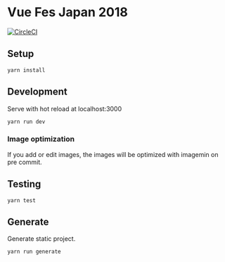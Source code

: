 Vue Fes Japan 2018
==================

[![CircleCI](https://circleci.com/gh/kazupon/vuefes-2018/tree/master.svg?style=svg&circle-token=b8870106eee9ce82c717583cf27116263b7831f6)](https://circleci.com/gh/kazupon/vuefes-2018/tree/master)

## Setup

```
yarn install
```

## Development

Serve with hot reload at localhost:3000

```
yarn run dev
```

### Image optimization

If you add or edit images, the images will be optimized with imagemin on pre commit. 

## Testing

```
yarn test
```

## Generate

Generate static project.

```
yarn run generate
```
